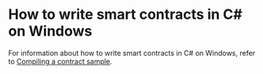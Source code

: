 # How to write smart contracts in C# on Windows

For information about how to write smart contracts in C# on Windows, refer to [Compiling a contract sample](../../gettingstarted/develop.md).

